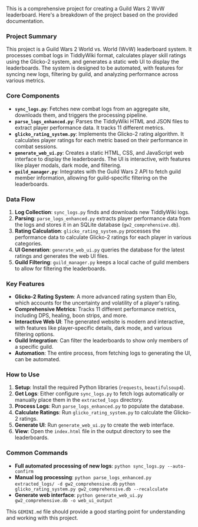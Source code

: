 This is a comprehensive project for creating a Guild Wars 2 WvW leaderboard. Here's a breakdown of the project based on the provided documentation.

### Project Summary

This project is a Guild Wars 2 World vs. World (WvW) leaderboard system. It processes combat logs in TiddlyWiki format, calculates player skill ratings using the Glicko-2 system, and generates a static web UI to display the leaderboards. The system is designed to be automated, with features for syncing new logs, filtering by guild, and analyzing performance across various metrics.

### Core Components

*   **`sync_logs.py`**: Fetches new combat logs from an aggregate site, downloads them, and triggers the processing pipeline.
*   **`parse_logs_enhanced.py`**: Parses the TiddlyWiki HTML and JSON files to extract player performance data. It tracks 11 different metrics.
*   **`glicko_rating_system.py`**: Implements the Glicko-2 rating algorithm. It calculates player ratings for each metric based on their performance in combat sessions.
*   **`generate_web_ui.py`**: Creates a static HTML, CSS, and JavaScript web interface to display the leaderboards. The UI is interactive, with features like player modals, dark mode, and filtering.
*   **`guild_manager.py`**: Integrates with the Guild Wars 2 API to fetch guild member information, allowing for guild-specific filtering on the leaderboards.

### Data Flow

1.  **Log Collection**: `sync_logs.py` finds and downloads new TiddlyWiki logs.
2.  **Parsing**: `parse_logs_enhanced.py` extracts player performance data from the logs and stores it in an SQLite database (`gw2_comprehensive.db`).
3.  **Rating Calculation**: `glicko_rating_system.py` processes the performance data to calculate Glicko-2 ratings for each player in various categories.
4.  **UI Generation**: `generate_web_ui.py` queries the database for the latest ratings and generates the web UI files.
5.  **Guild Filtering**: `guild_manager.py` keeps a local cache of guild members to allow for filtering the leaderboards.

### Key Features

*   **Glicko-2 Rating System**: A more advanced rating system than Elo, which accounts for the uncertainty and volatility of a player's rating.
*   **Comprehensive Metrics**: Tracks 11 different performance metrics, including DPS, healing, boon strips, and more.
*   **Interactive Web UI**: The generated website is modern and interactive, with features like player-specific details, dark mode, and various filtering options.
*   **Guild Integration**: Can filter the leaderboards to show only members of a specific guild.
*   **Automation**: The entire process, from fetching logs to generating the UI, can be automated.

### How to Use

1.  **Setup**: Install the required Python libraries (`requests`, `beautifulsoup4`).
2.  **Get Logs**: Either configure `sync_logs.py` to fetch logs automatically or manually place them in the `extracted_logs` directory.
3.  **Process Logs**: Run `parse_logs_enhanced.py` to populate the database.
4.  **Calculate Ratings**: Run `glicko_rating_system.py` to calculate the Glicko-2 ratings.
5.  **Generate UI**: Run `generate_web_ui.py` to create the web interface.
6.  **View**: Open the `index.html` file in the output directory to see the leaderboards.

### Common Commands

*   **Full automated processing of new logs**:
    `python sync_logs.py --auto-confirm`
*   **Manual log processing**:
    `python parse_logs_enhanced.py extracted_logs/ -d gw2_comprehensive.db`
    `python glicko_rating_system.py gw2_comprehensive.db --recalculate`
*   **Generate web interface**:
    `python generate_web_ui.py gw2_comprehensive.db -o web_ui_output`

This `GEMINI.md` file should provide a good starting point for understanding and working with this project.